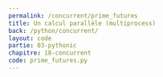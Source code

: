 ```yaml
---
permalink: /concurrent/prime_futures
title: Un calcul parallèle (multiprocess)
back: /python/concurrent/
layout: code
partie: 03-pythonic
chapitre: 18-concurrent
code: prime_futures.py
---
```


